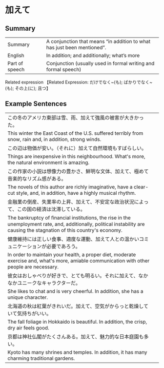 # 加えて

## Summary

<table><tr>   <td>Summary<td>   <td>A conjunction that means “in addition to what has just been mentioned”.</td><tr><tr>   <td>English<td>   <td>In addition; and additionally; what’s more</td><tr><tr>   <td>Part of speech<td>   <td>Conjunction (usually used in formal writing and formal speech)</td><tr></table><tr>   <td>Related expression<td>   <td>【Related Expression: だけでなく~(も); ばかりでなく~(も); その上(に); 且つ】</td><tr></table></table>

## Example Sentences

<table><tr><td>この冬のアメリカ東部は雪、雨、加えて強風の被害が大きかった。<td><tr><tr><td>This winter the East Coast of the U.S. suffered terribly from snow, rain and, in addition, strong winds.<td><tr><tr><td>この辺は物価が安い。（それに）加えて自然環境もすばらしい。<td><tr><tr><td>Things are inexpensive in this neighbourhood. What's more, the natural environment is amazing.<td><tr><tr><td>この作家の小説は想像力の豊かさ、鮮明な文体、加えて、極めて音楽的なリズム感がある。<td><tr><tr><td>The novels of this author are richly imaginative, have a clear-cut style, and, in addition, have a highly musical rhythm.<td><tr><tr><td>金融業の倒産、失業率の上昇、加えて、不安定な政治状況によって、この国の経済は沈滞している。<td><tr><tr><td>The bankruptcy of ﬁnancial institutions, the rise in the unemployment rate, and, additionally, political instability are causing the stagnation of this country's economy.<td><tr><tr><td>健康維持には正しい食事、適度な運動、加えて人との温かいコミュニケーションが必要であろう。<td><tr><tr><td>In order to maintain your health, a proper diet, moderate exercise and, what's more, amiable communication with other people are necessary.<td><tr><tr><td>彼女はおしゃべりが好きで、とても明るい。それに加えて、なかなかユニークなキャラクターだ。<td><tr><tr><td>She likes to chat and is very cheerful. In addition, she has a unique character.<td><tr><tr><td>北海道の秋は紅葉がきれいだ。加えて、空気がからっと乾燥していて気持ちがいい。<td><tr><tr><td>The fall foliage in Hokkaido is beautiful. In addition, the crisp, dry air feels good.<td><tr><tr><td>京都は神社仏閣がたくさんある。加えて、魅力的な日本庭園も多い。<td><tr><tr><td>Kyoto has many shrines and temples. In addition, it has many charming traditional gardens.<td><tr></table>

